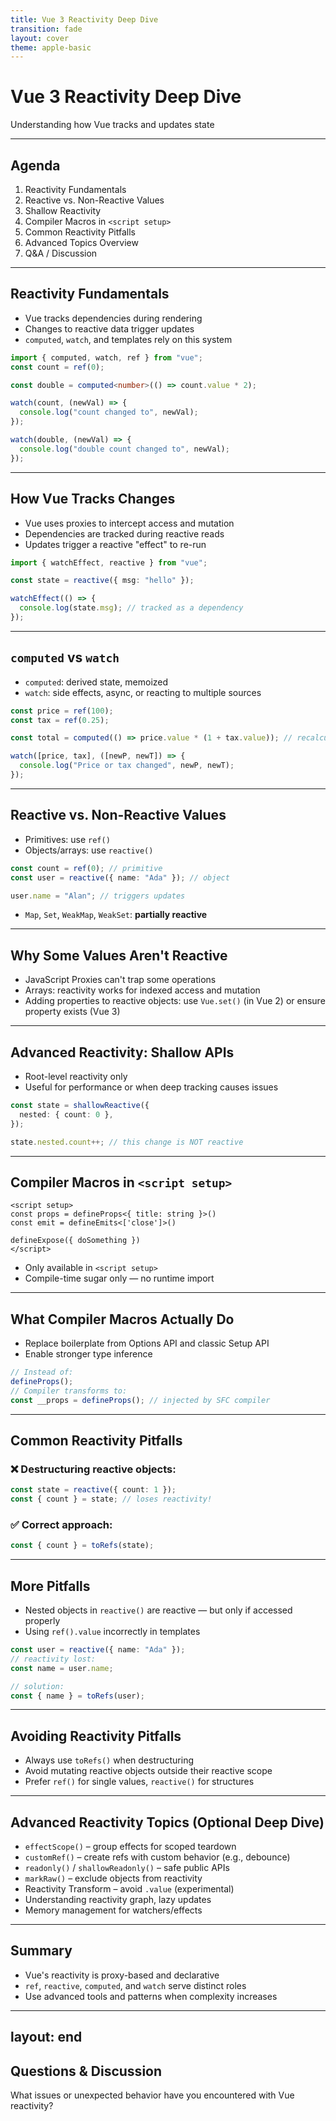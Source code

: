 ```yaml
---
title: Vue 3 Reactivity Deep Dive
transition: fade
layout: cover
theme: apple-basic
---
```


# Vue 3 Reactivity Deep Dive

Understanding how Vue tracks and updates state

---

## Agenda

1. Reactivity Fundamentals
2. Reactive vs. Non-Reactive Values
3. Shallow Reactivity
4. Compiler Macros in `<script setup>`
5. Common Reactivity Pitfalls
6. Advanced Topics Overview
7. Q&A / Discussion

---

## Reactivity Fundamentals

- Vue tracks dependencies during rendering
- Changes to reactive data trigger updates
- `computed`, `watch`, and templates rely on this system

```ts {monaco-run}
import { computed, watch, ref } from "vue";
const count = ref(0);

const double = computed<number>(() => count.value * 2);

watch(count, (newVal) => {
  console.log("count changed to", newVal);
});

watch(double, (newVal) => {
  console.log("double count changed to", newVal);
});
```

<!--
The reactivity is dependent on triggering events. In the flow of normal template rendering, you don't have to think too much of that, but in practice. Vue collects all changes in a `tick` and then executes them all at once, for efficiency.
Let's explore this and how the watchers interact with this.
-->

---

## How Vue Tracks Changes

- Vue uses proxies to intercept access and mutation
- Dependencies are tracked during reactive reads
- Updates trigger a reactive "effect" to re-run

```ts {monaco-run}
import { watchEffect, reactive } from "vue";

const state = reactive({ msg: "hello" });

watchEffect(() => {
  console.log(state.msg); // tracked as a dependency
});
```

---

## `computed` vs `watch`

- `computed`: derived state, memoized
- `watch`: side effects, async, or reacting to multiple sources

```ts
const price = ref(100);
const tax = ref(0.25);

const total = computed(() => price.value * (1 + tax.value)); // recalculates only when needed

watch([price, tax], ([newP, newT]) => {
  console.log("Price or tax changed", newP, newT);
});
```

---

## Reactive vs. Non-Reactive Values

- Primitives: use `ref()`
- Objects/arrays: use `reactive()`

```ts
const count = ref(0); // primitive
const user = reactive({ name: "Ada" }); // object

user.name = "Alan"; // triggers updates
```

- `Map`, `Set`, `WeakMap`, `WeakSet`: **partially reactive**

---

## Why Some Values Aren't Reactive

- JavaScript Proxies can't trap some operations
- Arrays: reactivity works for indexed access and mutation
- Adding properties to reactive objects: use `Vue.set()` (in Vue 2) or ensure property exists (Vue 3)

---

## Advanced Reactivity: Shallow APIs

- Root-level reactivity only
- Useful for performance or when deep tracking causes issues

```ts
const state = shallowReactive({
  nested: { count: 0 },
});

state.nested.count++; // this change is NOT reactive
```

---

## Compiler Macros in `<script setup>`

```vue
<script setup>
const props = defineProps<{ title: string }>()
const emit = defineEmits<['close']>()

defineExpose({ doSomething })
</script>
```

- Only available in `<script setup>`
- Compile-time sugar only — no runtime import

---

## What Compiler Macros Actually Do

- Replace boilerplate from Options API and classic Setup API
- Enable stronger type inference

```ts
// Instead of:
defineProps();
// Compiler transforms to:
const __props = defineProps(); // injected by SFC compiler
```

---

## Common Reactivity Pitfalls

### ❌ Destructuring reactive objects:

```ts
const state = reactive({ count: 1 });
const { count } = state; // loses reactivity!
```

### ✅ Correct approach:

```ts
const { count } = toRefs(state);
```

---

## More Pitfalls

- Nested objects in `reactive()` are reactive — but only if accessed properly
- Using `ref().value` incorrectly in templates

```ts
const user = reactive({ name: "Ada" });
// reactivity lost:
const name = user.name;

// solution:
const { name } = toRefs(user);
```

---

## Avoiding Reactivity Pitfalls

- Always use `toRefs()` when destructuring
- Avoid mutating reactive objects outside their reactive scope
- Prefer `ref()` for single values, `reactive()` for structures

---

## Advanced Reactivity Topics (Optional Deep Dive)

- `effectScope()` – group effects for scoped teardown
- `customRef()` – create refs with custom behavior (e.g., debounce)
- `readonly()` / `shallowReadonly()` – safe public APIs
- `markRaw()` – exclude objects from reactivity
- Reactivity Transform – avoid `.value` (experimental)
- Understanding reactivity graph, lazy updates
- Memory management for watchers/effects

---

## Summary

- Vue's reactivity is proxy-based and declarative
- `ref`, `reactive`, `computed`, and `watch` serve distinct roles
- Use advanced tools and patterns when complexity increases

---
layout: end
---

## Questions & Discussion

What issues or unexpected behavior have you encountered with Vue reactivity?
